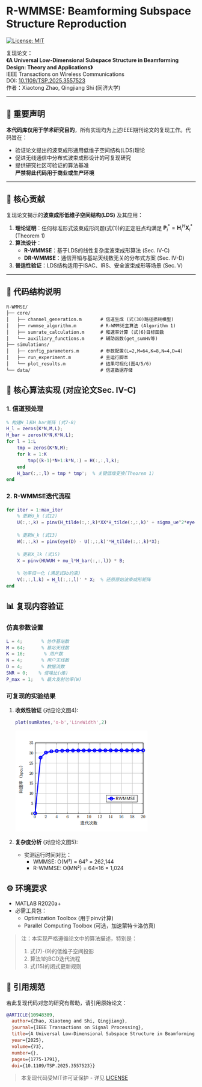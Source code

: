 # R-WMMSE: Beamforming Subspace Structure Reproduction
[![License: MIT](https://img.shields.io/badge/License-MIT-yellow.svg)](https://opensource.org/licenses/MIT)

复现论文：  
**《A Universal Low-Dimensional Subspace Structure in Beamforming Design: Theory and Applications》**  
IEEE Transactions on Wireless Communications  
DOI: [10.1109/TSP.2025.3557523](https://ieeexplore.ieee.org/document/10948389)  
作者：Xiaotong Zhao, Qingjiang Shi (同济大学)  

---

## 🛑 重要声明
**本代码库仅用于学术研究目的**，所有实现均为上述IEEE期刊论文的复现工作。代码旨在：
- 验证论文提出的波束成形通用低维子空间结构(LDS)理论
- 促进无线通信中分布式波束成形设计的可复现研究
- 提供研究社区可验证的算法基准  
**严禁将此代码用于商业或生产环境**

---

## 🚀 核心贡献
复现论文揭示的**波束成形低维子空间结构(LDS)** 及其应用：
1. **理论证明**：任何标准形式波束成形问题(式(1))的正定驻点均满足 $\mathbf{P}_i^* = \mathbf{H}_i^H \mathbf{X}_i^*$ (Theorem 1)
2. **算法设计**：
   - **R-WMMSE**：基于LDS的线性复杂度波束成形算法 (Sec. IV-C)
   - **DR-WMMSE**：通信开销与基站天线数无关的分布式方案 (Sec. IV-D)
3. **普适性验证**：LDS结构适用于ISAC、IRS、安全波束成形等场景 (Sec. V)

---

## 📂 代码结构说明
```
R-WMMSE/
├── core/
│   ├── channel_generation.m       # 信道生成 (式(30)路径损耗模型)
│   ├── rwmmse_algorithm.m         # R-WMMSE主算法 (Algorithm 1)
│   ├── sumrate_calculation.m      # 和速率计算 (式(6)目标函数
│   └── auxiliary_functions.m      # 辅助函数(get_sumHV等)
├── simulations/
│   ├── config_parameters.m        # 参数配置(L=2,M=64,K=8,N=4,D=4)
│   ├── run_experiment.m           # 主运行脚本
│   └── plot_results.m             # 结果可视化(图4/5/6)
└── data/                          # 信道数据存储
```

## 🧮 核心算法实现 (对应论文Sec. IV-C)
### 1. 信道预处理
```matlab
% 构建H_l和H_bar矩阵 (式7-8)
H_l = zeros(K*N,M,L);
H_bar = zeros(K*N,K*N,L); 
for l = 1:L
    tmp = zeros(K*N,M);
    for k = 1:K
        tmp((k-1)*N+1:k*N,:) = H(:,:,l,k);
    end
    H_bar(:,:,l) = tmp * tmp';  % 关键低维变换(Theorem 1)
end
```

### 2. R-WMMSE迭代流程
```matlab
for iter = 1:max_iter
    % 更新U_k (式12)
    U(:,:,k) = pinv(H_tilde(:,:,k)*XX*H_tilde(:,:,k)' + sigma_ue^2*eye(N)) * H_tilde(:,:,k)*X;
    
    % 更新W_k (式13)
    W(:,:,k) = pinv(eye(D) - U(:,:,k)'*H_tilde(:,:,k)*X);
    
    % 更新X_lk (式15)
    X = pinv(HUWUH + mu_l*H_bar(:,:,l)) * B;
    
    % 功率归一化 (满足式9b约束)
    V(:,:,l,k) = H_l(:,:,l)' * X;  % 还原原始波束成形矩阵
end
```

## 📊 复现内容验证
### 仿真参数设置
```matlab
L = 4;       % 协作基站数
M = 64;      % 基站天线数 
K = 16;       % 用户数
N = 4;       % 用户天线数
D = 4;       % 数据流数
SNR = 0;    % 信噪比(dB)
P_max = 1;   % 最大发射功率(W)
```

### 可复现的实验结果
1. **收敛性验证** (对应论文图4):
   ```matlab
   plot(sumRates,'o-b','LineWidth',2) 
   ```
   ![收敛曲线](image.png)

2. **复杂度分析** (对应论文图5):
   - 实测运行时间对比：
     - WMMSE: O(M³) = 64³ = 262,144
     - R-WMMSE: O(MN²) = 64×16 = 1,024

## ⚙️ 环境要求
- MATLAB R2020a+
- 必需工具包：
  - Optimization Toolbox (用于pinv计算)
  - Parallel Computing Toolbox (可选，加速蒙特卡洛仿真)


> 注：本实现严格遵循论文中的算法描述，特别是：
> 1. 式(7)-(9)的低维子空间投影
> 2. 算法1的BCD迭代流程
> 3. 式(15)的闭式更新规则


## 📜 引用规范
若此复现代码对您的研究有帮助，请引用原始论文：
```bibtex
@ARTICLE{10948389,
  author={Zhao, Xiaotong and Shi, Qingjiang},
  journal={IEEE Transactions on Signal Processing}, 
  title={A Universal Low-Dimensional Subspace Structure in Beamforming Design: Theory and Applications}, 
  year={2025},
  volume={73},
  number={},
  pages={1775-1791},
  doi={10.1109/TSP.2025.3557523}}
```


> 本复现代码受MIT许可证保护 - 详见 [LICENSE](LICENSE)



